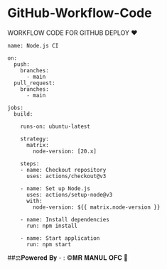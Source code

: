 # GitHub-Workflow-Code
WORKFLOW CODE FOR GITHUB DEPLOY ❤️

```
name: Node.js CI

on:
  push:
    branches:
      - main
  pull_request:
    branches:
      - main

jobs:
  build:

    runs-on: ubuntu-latest

    strategy:
      matrix:
        node-version: [20.x]

    steps:
    - name: Checkout repository
      uses: actions/checkout@v3

    - name: Set up Node.js
      uses: actions/setup-node@v3
      with:
        node-version: ${{ matrix.node-version }}

    - name: Install dependencies
      run: npm install

    - name: Start application
      run: npm start

```

##⚖️𝐏𝐨𝐰𝐞𝐫𝐞𝐝 𝐁𝐲 - : ©𝐌𝐑 𝐌𝐀𝐍𝐔𝐋 𝐎𝐅𝐂 💚

